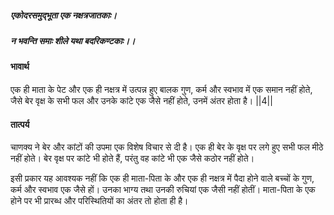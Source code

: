 ##### एकोदरसमुद्भूता एक नक्षत्रजातकाः।
##### न भवन्ति समाः शीले यथा बदरिकण्टकाः।। 

#### भावार्थ

एक ही माता के पेट और एक ही नक्षत्र में उत्पन्न हुए बालक गुण, कर्म और स्वभाव में एक समान नहीं होते, जैसे बेर वृक्ष के सभी फल और उनके कांटे एक जैसे नहीं होते, उनमें अंतर होता है। ||4||

#### तात्पर्य

चाणक्य ने बेर और कांटों की उपमा एक विशेष विचार से दी है। एक ही बेर के वृक्ष पर लगे हुए सभी फल मीठे नहीं होते। बेर वृक्ष पर कांटे भी होते हैं, परंतु वह कांटे भी एक जैसे कठोर नहीं होते।

इसी प्रकार यह आवश्यक नहीं कि एक ही माता-पिता के और एक ही नक्षत्र में पैदा होने वाले बच्चों के गुण, कर्म और स्वभाव एक जैसे हों। उनका भाग्य तथा उनकी रुचियां एक जैसी नहीं होतीं। माता-पिता के एक होने पर भी प्रारब्ध और परिस्थितियों का अंतर तो होता ही है।